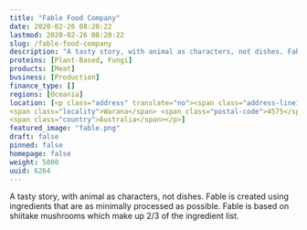 ```yaml
---
title: "Fable Food Company"
date: 2020-02-26 08:20:22
lastmod: 2020-02-26 08:20:22
slug: /fable-food-company
description: "A tasty story, with animal as characters, not dishes. Fable is created using ingredients that are as minimally processed as possible. Fable is based on shiitake mushrooms which make up 2/3 of the ingredient list."
proteins: [Plant-Based, Fungi]
products: [Meat]
business: [Production]
finance_type: []
regions: [Oceania]
location: [<p class="address" translate="no"><span class="address-line1">Oceanic Drive</span><br>
<span class="locality">Warana</span> <span class="postal-code">4575</span><br>
<span class="country">Australia</span></p>]
featured_image: "fable.png"
draft: false
pinned: false
homepage: false
weight: 5000
uuid: 6264
---
```

<p>A tasty story, with animal as characters, not dishes. Fable is created using ingredients that are as minimally processed as possible. Fable is based on shiitake mushrooms which make up 2/3 of the ingredient list.</p>
